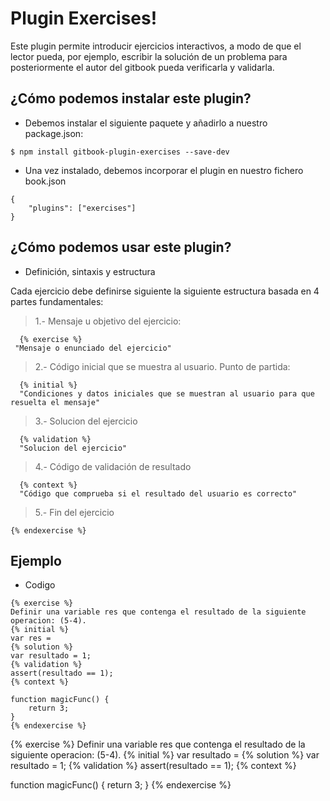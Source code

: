 Plugin Exercises!
===================

Este plugin permite introducir ejercicios interactivos, a modo de que el lector pueda, por ejemplo, escribir la solución de un problema para posteriormente el autor del gitbook pueda verificarla y validarla.

¿Cómo podemos instalar este plugin?
-------------
- Debemos instalar el siguiente paquete  y añadirlo a nuestro package.json: 

```
$ npm install gitbook-plugin-exercises --save-dev
```

- Una vez instalado, debemos incorporar el plugin en nuestro fichero book.json

``` 
{
    "plugins": ["exercises"]
}
```


¿Cómo podemos usar este plugin?
-------------

- Definición, sintaxis y estructura

Cada ejercicio debe definirse siguiente la siguiente estructura basada en 4 partes fundamentales:

> 1.- Mensaje u objetivo del ejercicio:


```
  {% exercise %}
 "Mensaje o enunciado del ejercicio"

```

> 2.- Código inicial que se muestra al usuario. Punto de partida:

```
  {% initial %}
  "Condiciones y datos iniciales que se muestran al usuario para que resuelta el mensaje"
```
> 3.- Solucion del ejercicio

```
  {% validation %}
  "Solucion del ejercicio"

```

> 4.- Código de validación de resultado

```
  {% context %}
  "Código que comprueba si el resultado del usuario es correcto"

```

> 5.- Fin del ejercicio

```
{% endexercise %}

```

Ejemplo
-------------

- Codigo

```
{% exercise %}
Definir una variable res que contenga el resultado de la siguiente operacion: (5-4).
{% initial %}
var res =
{% solution %}
var resultado = 1;
{% validation %}
assert(resultado == 1);
{% context %}

function magicFunc() {
    return 3;
}
{% endexercise %}

```
{% exercise %}
Definir una variable res que contenga el resultado de la siguiente operacion: (5-4).
{% initial %}
var resultado =
{% solution %}
var resultado = 1;
{% validation %}
assert(resultado == 1);
{% context %}

function magicFunc() {
    return 3;
}
{% endexercise %}


